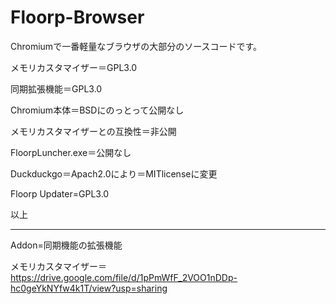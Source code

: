 # Floorp-Browser
Chromiumで一番軽量なブラウザの大部分のソースコードです。

メモリカスタマイザー＝GPL3.0

同期拡張機能＝GPL3.0

Chromium本体＝BSDにのっとって公開なし

メモリカスタマイザーとの互換性＝非公開

FloorpLuncher.exe＝公開なし

Duckduckgo＝Apach2.0により＝MITlicenseに変更

Floorp Updater=GPL3.0


以上

------------------------------------------------------------------
Addon=同期機能の拡張機能

メモリカスタマイザー＝https://drive.google.com/file/d/1pPmWfF_2VOO1nDDp-hc0geYkNYfw4k1T/view?usp=sharing



